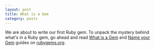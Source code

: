 ```yaml
---
layout: post
title: What is a Gem
category: posts
---
```


We are about to write our first Ruby gem. To unpack the mystery behind what's
in a Ruby gem, go ahead and read [What is a Gem] and [Name your Gem] guides on
[rubygems.org].

[What is a Gem]: http://guides.rubygems.org/what-yypis-a-gem/
[Name your Gem]: http://guides.rubygems.org/name-your-gem/
[rubygems.org]: https://rubygems.org
